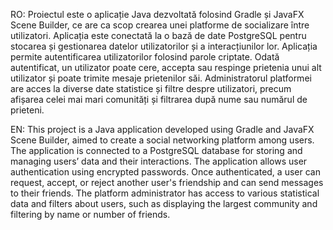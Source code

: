 RO:
Proiectul este o aplicație Java dezvoltată folosind Gradle și JavaFX Scene Builder, ce are ca scop crearea unei platforme de socializare între utilizatori. Aplicația este conectată la o bază de date PostgreSQL pentru stocarea și gestionarea datelor utilizatorilor și a interacțiunilor lor. Aplicația permite autentificarea utilizatorilor folosind parole criptate. Odată autentificat, un utilizator poate cere, accepta sau respinge prietenia unui alt utilizator și poate trimite mesaje prietenilor săi. Administratorul platformei are acces la diverse date statistice și filtre despre utilizatori, precum afișarea celei mai mari comunități și filtrarea după nume sau numărul de prieteni.

EN:
This project is a Java application developed using Gradle and JavaFX Scene Builder, aimed to create a social networking platform among users. The application is connected to a PostgreSQL database for storing and managing users’ data and their interactions. The application allows user authentication using encrypted passwords. Once authenticated, a user can request, accept, or reject another user's friendship and can send messages to their friends. The platform administrator has access to various statistical data and filters about users, such as displaying the largest community and filtering by name or number of friends.
